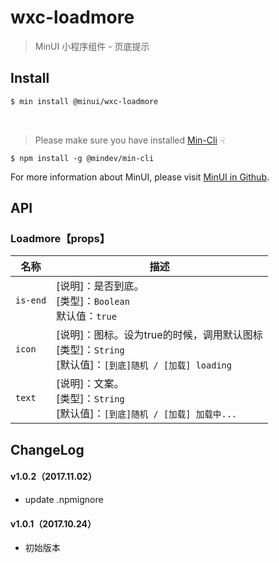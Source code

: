 # wxc-loadmore

> MinUI 小程序组件 - 页底提示

## Install

``` bash
$ min install @minui/wxc-loadmore
```

<br/>

> Please make sure you have installed [Min-Cli](https://github.com/meili/min-cli) ☟

```
$ npm install -g @mindev/min-cli
```

For more information about MinUI, please visit [MinUI in Github](https://github.com/meili/minui).

## API

### Loadmore【props】

| 名称                  | 描述                         |
|----------------------|------------------------------|
|`is-end`                | [说明]：是否到底。<br>[类型]：`Boolean`<br>默认值：`true` <br>
|`icon`               | [说明]：图标。设为true的时候，调用默认图标<br>[类型]：`String`<br>[默认值]：`[到底]随机 / [加载] loading` <br>   |
|`text`               | [说明]：文案。<br>[类型]：`String`<br>[默认值]：`[到底]随机 / [加载] 加载中...` <br>     |

##  ChangeLog

#### v1.0.2（2017.11.02）

- update .npmignore

#### v1.0.1（2017.10.24）

- 初始版本

